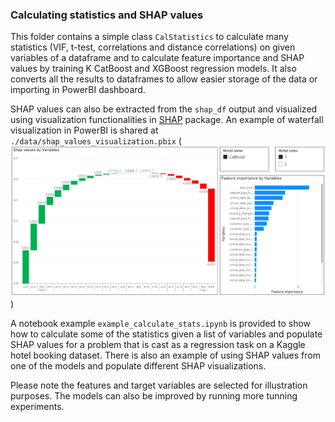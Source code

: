 ### Calculating statistics and SHAP values
This folder contains a simple class `CalStatistics` to calculate many statistics (VIF, t-test, correlations and distance correlations) on given variables of a dataframe and to calculate feature importance and SHAP values by training K CatBoost and XGBoost regression models. It also converts all the results to dataframes to allow easier storage of the data or importing in PowerBI dashboard.

SHAP values can also be extracted from the `shap_df` output and visualized using visualization functionalities in [SHAP](https://shap.readthedocs.io/en/latest/) package. An example of waterfall visualization in PowerBI is shared at `./data/shap_values_visualization.pbix` (![example](./data/example_shap_visual.jpg))

A notebook example `example_calculate_stats.ipynb` is provided to show how to calculate some of the statistics given a list of variables and populate SHAP values for a problem that is cast as a regression task on a Kaggle hotel booking dataset. There is also an example of using SHAP values from one of the models and populate different SHAP visualizations.

Please note the features and target variables are selected for illustration purposes. The models can also be improved by running more tunning experiments.

